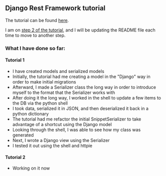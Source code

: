 ## Django Rest Framework tutorial

The tutorial can be found [here](http://www.django-rest-framework.org/tutorial/1-serialization/).

I am on [step 2 of the tutorial](http://www.django-rest-framework.org/tutorial/2-requests-and-responses/), and I will be updating the README file each time to move to another step.

### What I have done so far:

#### Tutorial 1

- I have created models and serialized models
- Initially, the tutorial had me creating a model in the "Django" way in order to make initial migrations
- Afterward, I made a Serializer class the long way in order to introduce myself to the format that the Serializer works with
- After doing it the long way, I worked in the shell to update a few items to the DB via the python shell
- I took data, serialized it in JSON, and then deserialized it back in a python dictionary
- The tutorial had me refactor the initial SnippetSerializer to take advantage of a shortcut using the Django model
- Looking through the shell, I was able to see how my class was generated
- Next, I wrote a Django view using the Serializer
- I tested it out using the shell and httpie

#### Tutorial 2

- Working on it now